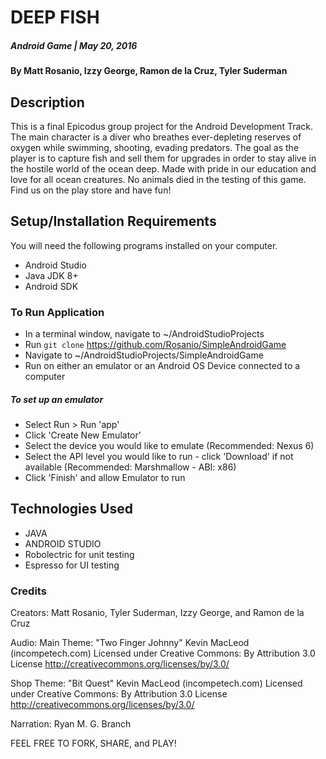 # DEEP FISH

##### Android Game | May 20, 2016

#### By Matt Rosanio, Izzy George, Ramon de la Cruz, Tyler Suderman

## Description

This is a final Epicodus group project for the Android Development Track. The main character is a diver who breathes ever-depleting reserves of oxygen while swimming, shooting, evading predators. The goal as the player is to capture fish and sell them for upgrades in order to stay alive in the hostile world of the ocean deep. Made with pride in our education and love for all ocean creatures. No animals died in the testing of this game. Find us on the play store and have fun!


## Setup/Installation Requirements
You will need the following programs installed on your computer.
* Android Studio
* Java JDK 8+
* Android SDK

### To Run Application
* In a terminal window, navigate to ~/AndroidStudioProjects
* Run `git clone` https://github.com/Rosanio/SimpleAndroidGame
* Navigate to ~/AndroidStudioProjects/SimpleAndroidGame
* Run on either an emulator or an Android OS Device connected to a computer

##### To set up an emulator
* Select Run > Run 'app'
* Click 'Create New Emulator'
* Select the device you would like to emulate (Recommended: Nexus 6)
* Select the API level you would like to run - click 'Download' if not available (Recommended: Marshmallow - ABI: x86)
* Click 'Finish' and allow Emulator to run

## Technologies Used

* JAVA
* ANDROID STUDIO
* Robolectric for unit testing
* Espresso for UI testing

### Credits
Creators: Matt Rosanio, Tyler Suderman, Izzy George, and Ramon de la Cruz

Audio: 
Main Theme: "Two Finger Johnny" Kevin MacLeod (incompetech.com)
Licensed under Creative Commons: By Attribution 3.0 License
http://creativecommons.org/licenses/by/3.0/

Shop Theme: "Bit Quest" Kevin MacLeod (incompetech.com)
Licensed under Creative Commons: By Attribution 3.0 License
http://creativecommons.org/licenses/by/3.0/

Narration: Ryan M. G. Branch 


FEEL FREE TO FORK, SHARE, and PLAY!

